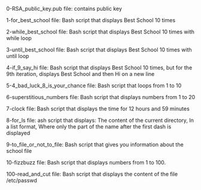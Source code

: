 0-RSA_public_key.pub file: contains public key

1-for_best_school file: Bash script that displays Best School 10 times


2-while_best_school file: Bash script that displays Best School 10 times with while loop

3-until_best_school file: Bash script that displays Best School 10 times with until loop

4-if_9_say_hi file: Bash script that displays Best School 10 times, but for the 9th iteration, displays Best School and then Hi on a new line

5-4_bad_luck_8_is_your_chance file: Bash script that loops from 1 to 10

6-superstitious_numbers file: Bash script that displays numbers from 1 to 20

7-clock file: Bash script that displays the time for 12 hours and 59 minutes

8-for_ls file: ash script that displays: The content of the current directory, In a list format, Where only the part of the name after the first dash is displayed

9-to_file_or_not_to_file: Bash script that gives you information about the school file

10-fizzbuzz file: Bash script that displays numbers from 1 to 100.

100-read_and_cut file: Bash script that displays the content of the file /etc/passwd